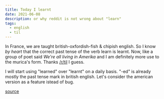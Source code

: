 ```yaml
---
title: Today I learnt
date: 2021-06-08
description: or why reddit is not wrong about "learn"
tags:
  - english
  - til
---
```


In France, we are taught british-oxfordish-fish & chipish english. So I know _by heart_ that the correct past tense of the verb learn is learnt. Now, like a group of poet said _We're all living in Amerika_ and I am definitely more use to the murica's form. Thanks [/r/til](https://www.reddit.com/r/todayilearned/) I guess.

I will start using "learned" over "learnt" on a daily basis. "-ed" is already mostly the past tense mark in british english. Let's consider the american version as a feature istead of bug.


[source](https://www.grammarly.com/blog/learned-learnt/)